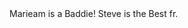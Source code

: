 <html>
<head>
	<meta charset="utf-8">
	<title>Coursera is Cool!</title>
</head>
<body>
Marieam is a Baddie! Steve is the Best fr.
</body>
</html>

